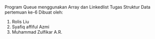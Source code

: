 Program Queue menggunakan Array dan Linkedlist
Tugas Struktur Data pertemuan ke-6
Dibuat oleh:
1. Rolis Liu
2. Syafiq affiful Azmi
3. Muhammad Zulfikar A.R.
